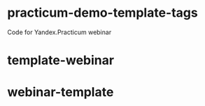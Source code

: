 # practicum-demo-template-tags
Code for Yandex.Practicum webinar
# template-webinar
# webinar-template
